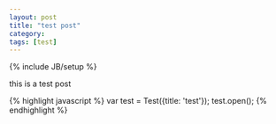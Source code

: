 ```yaml
---
layout: post
title: "test post"
category: 
tags: [test]
---
```


{% include JB/setup %}

this is a test post

{% highlight javascript %}
var test = Test({title: 'test'});
test.open();
{% endhighlight %}
